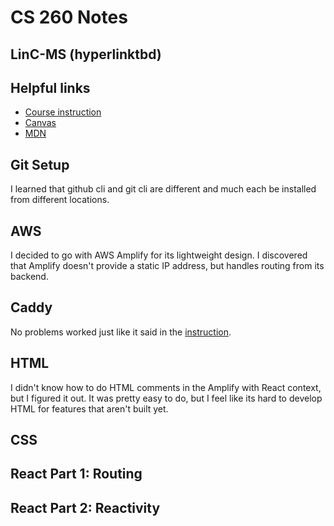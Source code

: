 # CS 260 Notes

## LinC-MS (hyperlinktbd)

## Helpful links

- [Course instruction](https://github.com/webprogramming260)
- [Canvas](https://byu.instructure.com)
- [MDN](https://developer.mozilla.org)

## Git Setup

I learned that github cli and git cli are different and much each be installed from different locations.

## AWS

I decided to go with AWS Amplify for its lightweight design.
I discovered that Amplify doesn't provide a static IP address, but handles routing from its backend.

## Caddy

No problems worked just like it said in the [instruction](https://github.com/webprogramming260/.github/blob/main/profile/webServers/https/https.md).

## HTML

I didn't know how to do HTML comments in the Amplify with React context, but I figured it out. It was pretty easy to do, but I feel like its hard to develop HTML for features that aren't built yet.

## CSS

## React Part 1: Routing

## React Part 2: Reactivity
